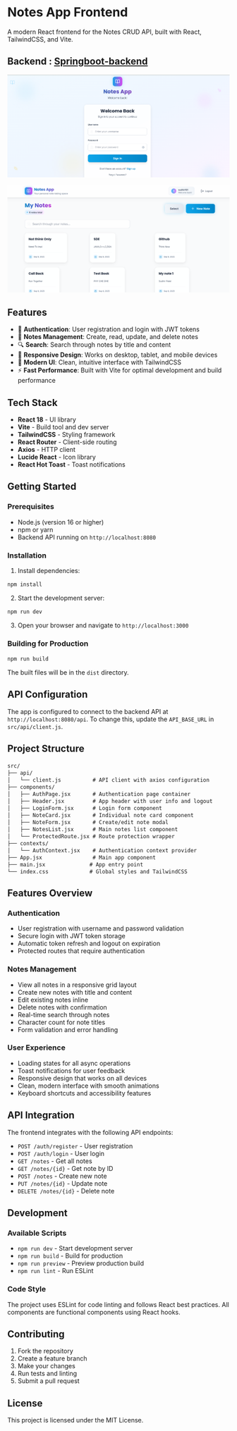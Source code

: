 # Notes App Frontend

A modern React frontend for the Notes CRUD API, built with React, TailwindCSS, and Vite.

## Backend : [Springboot-backend](https://github.com/sudhirskp/notes_backend/tree/master)

![Login Page](src/public/Home.png)


![Dashboard](src/public/Dashboard.png)

## Features

- 🔐 **Authentication**: User registration and login with JWT tokens
- 📝 **Notes Management**: Create, read, update, and delete notes
- 🔍 **Search**: Search through notes by title and content
- 📱 **Responsive Design**: Works on desktop, tablet, and mobile devices
- 🎨 **Modern UI**: Clean, intuitive interface with TailwindCSS
- ⚡ **Fast Performance**: Built with Vite for optimal development and build performance

## Tech Stack

- **React 18** - UI library
- **Vite** - Build tool and dev server
- **TailwindCSS** - Styling framework
- **React Router** - Client-side routing
- **Axios** - HTTP client
- **Lucide React** - Icon library
- **React Hot Toast** - Toast notifications

## Getting Started

### Prerequisites

- Node.js (version 16 or higher)
- npm or yarn
- Backend API running on `http://localhost:8080`

### Installation

1. Install dependencies:
```bash
npm install
```

2. Start the development server:
```bash
npm run dev
```

3. Open your browser and navigate to `http://localhost:3000`

### Building for Production

```bash
npm run build
```

The built files will be in the `dist` directory.

## API Configuration

The app is configured to connect to the backend API at `http://localhost:8080/api`. To change this, update the `API_BASE_URL` in `src/api/client.js`.

## Project Structure

```
src/
├── api/
│   └── client.js          # API client with axios configuration
├── components/
│   ├── AuthPage.jsx       # Authentication page container
│   ├── Header.jsx         # App header with user info and logout
│   ├── LoginForm.jsx      # Login form component
│   ├── NoteCard.jsx       # Individual note card component
│   ├── NoteForm.jsx       # Create/edit note modal
│   ├── NotesList.jsx      # Main notes list component
│   └── ProtectedRoute.jsx # Route protection wrapper
├── contexts/
│   └── AuthContext.jsx    # Authentication context provider
├── App.jsx                # Main app component
├── main.jsx              # App entry point
└── index.css             # Global styles and TailwindCSS
```

## Features Overview

### Authentication
- User registration with username and password validation
- Secure login with JWT token storage
- Automatic token refresh and logout on expiration
- Protected routes that require authentication

### Notes Management
- View all notes in a responsive grid layout
- Create new notes with title and content
- Edit existing notes inline
- Delete notes with confirmation
- Real-time search through notes
- Character count for note titles
- Form validation and error handling

### User Experience
- Loading states for all async operations
- Toast notifications for user feedback
- Responsive design that works on all devices
- Clean, modern interface with smooth animations
- Keyboard shortcuts and accessibility features

## API Integration

The frontend integrates with the following API endpoints:

- `POST /auth/register` - User registration
- `POST /auth/login` - User login
- `GET /notes` - Get all notes
- `GET /notes/{id}` - Get note by ID
- `POST /notes` - Create new note
- `PUT /notes/{id}` - Update note
- `DELETE /notes/{id}` - Delete note

## Development

### Available Scripts

- `npm run dev` - Start development server
- `npm run build` - Build for production
- `npm run preview` - Preview production build
- `npm run lint` - Run ESLint

### Code Style

The project uses ESLint for code linting and follows React best practices. All components are functional components using React hooks.

## Contributing

1. Fork the repository
2. Create a feature branch
3. Make your changes
4. Run tests and linting
5. Submit a pull request

## License

This project is licensed under the MIT License.
